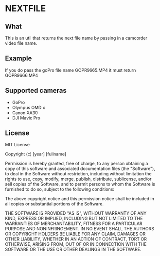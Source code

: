 # NEXTFILE

## What

This is an util that returns the next file name by passing in a camcorder video file name.

## Example

If you do pass the goPro file name GOPR9665.MP4 it must return GOPR9666.MP4 

## Supported cameras

- GoPro 
- Olympus OMD x
- Canon XA30 
- DJI Mavic Pro 

## License

MIT License

Copyright (c) [year] [fullname]

Permission is hereby granted, free of charge, to any person obtaining a copy
of this software and associated documentation files (the "Software"), to deal
in the Software without restriction, including without limitation the rights
to use, copy, modify, merge, publish, distribute, sublicense, and/or sell
copies of the Software, and to permit persons to whom the Software is
furnished to do so, subject to the following conditions:

The above copyright notice and this permission notice shall be included in all
copies or substantial portions of the Software.

THE SOFTWARE IS PROVIDED "AS IS", WITHOUT WARRANTY OF ANY KIND, EXPRESS OR
IMPLIED, INCLUDING BUT NOT LIMITED TO THE WARRANTIES OF MERCHANTABILITY,
FITNESS FOR A PARTICULAR PURPOSE AND NONINFRINGEMENT. IN NO EVENT SHALL THE
AUTHORS OR COPYRIGHT HOLDERS BE LIABLE FOR ANY CLAIM, DAMAGES OR OTHER
LIABILITY, WHETHER IN AN ACTION OF CONTRACT, TORT OR OTHERWISE, ARISING FROM,
OUT OF OR IN CONNECTION WITH THE SOFTWARE OR THE USE OR OTHER DEALINGS IN THE
SOFTWARE.